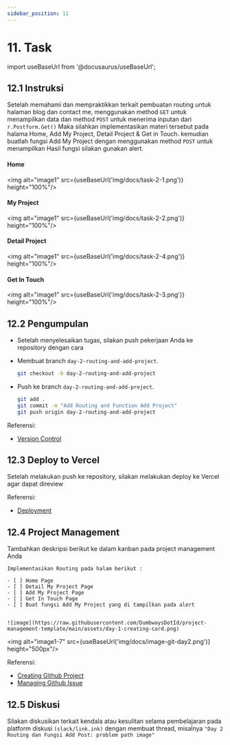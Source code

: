 ```yaml
---
sidebar_position: 11
---
```


# 11. Task

import useBaseUrl from '@docusaurus/useBaseUrl';

## 12.1 Instruksi

Setelah memahami dan mempraktikkan terkait pembuatan routing untuk halaman blog dan contact me, menggunakan method `GET` untuk menampilkan data dan method `POST` untuk menerima inputan dari `r.Postform.Get()` Maka silahkan implementasikan materi tersebut pada halama Home, Add My Project, Detail Project & Get in Touch. kemudian buatlah fungsi Add My Project dengan menggunakan method `POST` untuk menampilkan Hasil fungsi silakan gunakan alert.

#### Home

<img alt="image1" src={useBaseUrl('img/docs/task-2-1.png')} height="100%"/>
<br />

#### My Project

<img alt="image1" src={useBaseUrl('img/docs/task-2-2.png')} height="100%"/>
<br />

#### Detail Project

<img alt="image1" src={useBaseUrl('img/docs/task-2-4.png')} height="100%"/>

#### Get In Touch

<img alt="image1" src={useBaseUrl('img/docs/task-2-3.png')} height="100%"/>

## 12.2 Pengumpulan

- Setelah menyelesaikan tugas, silakan push pekerjaan Anda ke repository dengan cara
- Membuat branch `day-2-routing-and-add-project`.

  ```bash
  git checkout -b day-2-routing-and-add-project
  ```

- Push ke branch `day-2-routing-and-add-project`.

  ```bash
  git add .
  git commit -m "Add Routing and Function Add Project"
  git push origin day-2-routing-and-add-project
  ```

Referensi:

- [Version Control](https://dumbways-ebook.netlify.app/getting-started/version-control/git-installation)

## 12.3 Deploy to Vercel

Setelah melakukan push ke repository, silakan melakukan deploy ke Vercel agar dapat direview

Referensi:

- [Deployment](https://dumbways-ebook.netlify.app/getting-started/deployment/vercel)

## 12.4 Project Management

Tambahkan deskripsi berikut ke dalam kanban pada project management Anda

```text
Implementasikan Routing pada halam berikut :

- [ ] Home Page
- [ ] Detail My Project Page
- [ ] Add My Project Page
- [ ] Get In Touch Page
- [ ] Buat fungsi Add My Project yang di tampilkan pada alert


![image](https://raw.githubusercontent.com/DumbwaysDotId/project-management-template/main/assets/day-1-creating-card.png)
```

<img alt="image1-7" src={useBaseUrl('img/docs/image-git-day2.png')} height="500px"/>

Referensi:

- [Creating Github Project](https://dumbways-ebook.netlify.app/getting-started/project-management/membuat-project-managament)
- [Managing Github Issue](https://dumbways-ebook.netlify.app/getting-started/project-management/issue-dan-status-project)

## 12.5 Diskusi

Silakan diskusikan terkait kendala atau kesulitan selama pembelajaran pada platform diskusi `(slack/link.ink)` dengan membuat thread, misalnya `"Day 2 Routing dan Fungsi Add Post: problem path image"`
